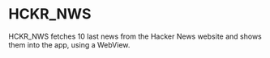 # HCKR_NWS
HCKR_NWS fetches 10 last news from the Hacker News website and shows them into the app, using a WebView.
